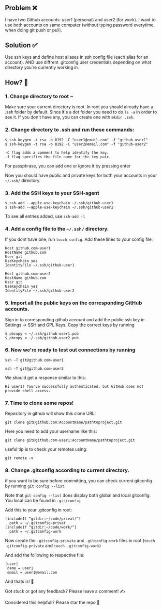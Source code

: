 ## Problem :x:
I have two Github accounts: *user1* (personal) and *user2* (for work).
I want to use both accounts on same computer (without typing password everytime, when doing git push or pull).

## Solution :white_check_mark:
Use ssh keys and define host aliases in ssh config file (each alias for an account). AND use diffrent .gitconfig user credentials depending on what directory you're currently working in. 

## How? 🌟 


### 1. Change directory to root ~

Make sure your current directory is root. In root you should already have a .ssh folder by default. Since it's a dot folder you need to do ```ls -a``` in order to see it. If you don't have any, you can create one with ```mkdir .ssh```.


### 2. Change directory to .ssh and run these commands: 

```
$ ssh-keygen -t rsa -b 8192 -C "user1@email.com" -f "github-user1"
$ ssh-keygen -t rsa -b 8192 -C "user2@email.com" -f "github-user2"

-C flag adds a comment to help identify the key.
-f flag specifies the file name for the key pair.
```

For passphrase, you can add one or ignore it by pressing enter

Now you should have public and private keys for both your accounts in your ```~/.ssh/``` directory.


### 3. Add the SSH keys to your SSH-agent

```
$ ssh-add --apple-use-keychain ~/.ssh/github-user1
$ ssh-add --apple-use-keychain ~/.ssh/github-user2
```

To see all entries added, use ```ssh-add -l```


### 4. Add a config file to the ```~/.ssh/``` directory.

If you dont have one, run ```touch config```. Add these lines to your config file: 

```
Host github.com-user1
HostName github.com
User git
UseKeychain yes
IdentityFile ~/.ssh/github-user1

Host github.com-user2
HostName github.com
User git
UseKeychain yes
IdentityFile ~/.ssh/github-user2
```


### 5. Import all the public keys on the corresponding GitHub accounts.

Sign in to corresponding github account and add the public ssh key in Settings -> SSH and GPL Keys. Copy the correct keys by running 

```
$ pbcopy < ~/.ssh/github-user1.pub
$ pbcopy < ~/.ssh/github-user2.pub
```


### 6. Now we're ready to test out connections by running 
```
ssh -T git@github.com-user1
``` 
```
ssh -T git@github.com-user2
```

We should get a response similar to this: 
```
Hi user1! You've successfully authenticated, but GitHub does not provide shell access.
```

### 7. Time to clone some repos! 
Repository in github will show this clone URL: 
```
git clone git@github.com:AccountName/pathtoproject.git
```
Here you need to add your username like this: 

```
git clone git@github.com-user1:AccountName/pathtoproject.git
```

useful tip is to check your remotes using: 
```
git remote -v
```

### 8. Change .gitconfig according to current directory.

if you want to be sure before committing, you can check current gitconfig by running ```git config --list```

Note that ```git config --list``` does display both
global and local gitconfig. You local can be found in ```.git/config```

Add this to your .gitconfig in root: 

```
[includeIf “gitdir:~/code/privat/“]
  path = ~/.gitconfig-privat
[includeIf “gitdir:~/code/work/“]
  path = ~/.gitconfig-work
```

Now create the ```.gitconfig-private``` and ```.gitconfig-work``` files in root (```touch .gitconfig-private``` and ```touch .gitconfig-work```)

And add the following to respective file: 

```
[user]
 name = user1
 email = user1@email.com
```

And thats is! 🏁

Got stuck or got any feedback? Please leave a comment! ✍️

Considered this helpfull? Please star the repo 🌟



